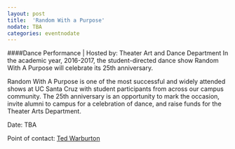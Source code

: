 ```yaml
---
layout: post
title:  'Random With a Purpose'
nodate: TBA
categories: eventnodate
---
```

####Dance Performance | Hosted by: Theater Art and Dance Department
In the academic year, 2016-2017, the student-directed dance show Random With A Purpose will celebrate its 25th anniversary. 

Random With A Purpose is one of the most successful and widely attended shows at UC Santa Cruz with student participants from across our campus community. The 25th anniversary is an opportunity to mark the occasion, invite alumni to campus for a celebration of dance, and raise funds for the Theater Arts Department.

Date: TBA

Point of contact: [Ted Warburton](mailto:tedw@ucsc.edu)